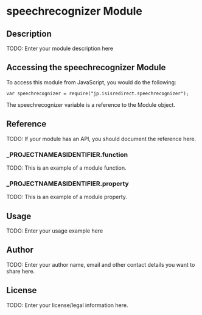 # speechrecognizer Module

## Description

TODO: Enter your module description here

## Accessing the speechrecognizer Module

To access this module from JavaScript, you would do the following:

	var speechrecognizer = require("jp.isisredirect.speechrecognizer");

The speechrecognizer variable is a reference to the Module object.	

## Reference

TODO: If your module has an API, you should document
the reference here.

### ___PROJECTNAMEASIDENTIFIER__.function

TODO: This is an example of a module function.

### ___PROJECTNAMEASIDENTIFIER__.property

TODO: This is an example of a module property.

## Usage

TODO: Enter your usage example here

## Author

TODO: Enter your author name, email and other contact
details you want to share here. 

## License

TODO: Enter your license/legal information here.

